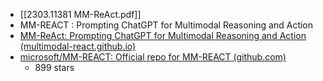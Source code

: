 - [[2303.11381 MM-ReAct.pdf]]
- MM-REACT : Prompting ChatGPT for Multimodal Reasoning and Action
- [MM-ReAct: Prompting ChatGPT for Multimodal Reasoning and Action (multimodal-react.github.io)](https://multimodal-react.github.io/)
- [microsoft/MM-REACT: Official repo for MM-REACT (github.com)](https://github.com/microsoft/MM-REACT)
	- 899 stars